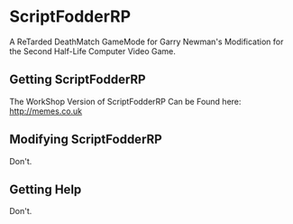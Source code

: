 # ScriptFodderRP
A ReTarded DeathMatch GameMode for Garry Newman's Modification for the Second Half-Life Computer Video Game.

## Getting ScriptFodderRP
The WorkShop Version of ScriptFodderRP Can be Found here:
http://memes.co.uk

## Modifying ScriptFodderRP
Don't.

## Getting Help
Don't.
